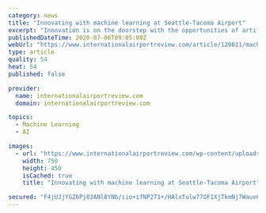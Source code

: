 ```yaml
---
category: news
title: "Innovating with machine learning at Seattle-Tacoma Airport"
excerpt: "Innovation is on the doorstep with the opportunities of artificial intelligence (AI) and machine learning (ML) at airports, Seattle-Tacoma Airport details."
publishedDateTime: 2020-07-06T09:05:00Z
webUrl: "https://www.internationalairportreview.com/article/120011/machine-learning-innovation-seattle-tacoma-airport/"
type: article
quality: 54
heat: 54
published: false

provider:
  name: internationalairportreview.com
  domain: internationalairportreview.com

topics:
  - Machine Learning
  - AI

images:
  - url: "https://www.internationalairportreview.com/wp-content/uploads/machine-learning.jpg"
    width: 750
    height: 450
    isCached: true
    title: "Innovating with machine learning at Seattle-Tacoma Airport"

secured: "F4jUJjYGZ6Pj02ANl8YNb/iio+ifNP271+/HAlxTulw77OF1XjTkmNj7Wauv6tgJhYxWTBDCVDHYG3MS2MXVyXUUXVOvfatOgHZk42or8ftqFsPAIU//NSKP6wuSHS/dF4kz5gNx2+/3kCeOBrAEyTnzgeP3EDV905tH5Fc/wLn9sYS98zm/KdsCbpEF0A1qUaOdkxqlj/qulZCZuOALJhah+ioXNEy0fnjrNXejiXjiu2wWPaHrwP52Cs6l3S4/JSkx8dV5drCTkXMmDgk40D8xa0VvRKJogCnPvdktvY5+Koh/hMY9R+jBryqRJImoAedzav7NLZ7mlzePNswVMg==;+VI91/QLqplGaXOzdmh2fA=="
---
```


